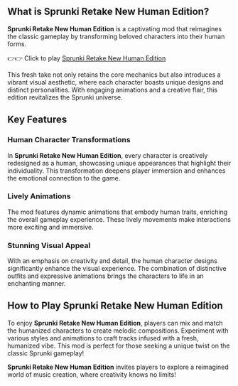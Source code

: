 ## What is Sprunki Retake New Human Edition?

**Sprunki Retake New Human Edition** is a captivating mod that reimagines the classic gameplay by transforming beloved characters into their human forms. 

👉👉 Click to play [Sprunki Retake New Human Edition](https://sprunkly.org/game/sprunki-retake-new-human)

This fresh take not only retains the core mechanics but also introduces a vibrant visual aesthetic, where each character boasts unique designs and distinct personalities. With engaging animations and a creative flair, this edition revitalizes the Sprunki universe.

## Key Features

### Human Character Transformations

In **Sprunki Retake New Human Edition**, every character is creatively redesigned as a human, showcasing unique appearances that highlight their individuality. This transformation deepens player immersion and enhances the emotional connection to the game.

### Lively Animations

The mod features dynamic animations that embody human traits, enriching the overall gameplay experience. These lively movements make interactions more exciting and immersive.

### Stunning Visual Appeal

With an emphasis on creativity and detail, the human character designs significantly enhance the visual experience. The combination of distinctive outfits and expressive animations brings the characters to life in an enchanting manner.

## How to Play Sprunki Retake New Human Edition

To enjoy **Sprunki Retake New Human Edition**, players can mix and match the humanized characters to create melodic compositions. Experiment with various styles and animations to craft tracks infused with a fresh, humanized vibe. This mod is perfect for those seeking a unique twist on the classic Sprunki gameplay!

**Sprunki Retake New Human Edition** invites players to explore a reimagined world of music creation, where creativity knows no limits!
